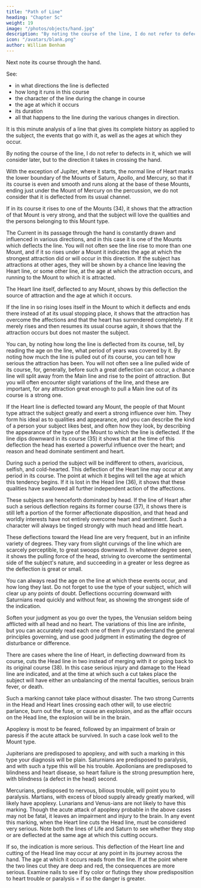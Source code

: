 ```yaml
---
title: "Path of Line"
heading: "Chapter 5c"
weight: 19
image: "/photos/objects/hand.jpg"
description: "By noting the course of the line, I do not refer to defects in it, which we will consider later, but to the direction it takes in crossing the hand"
icon: "/avatars/blank.png"
author: William Benham
---
```




Next note its course through the hand. <!-- By this I do not mean to take a sweeping glance at the whole line, but that you note its every variation in direction.  -->

See:
- in what directions the line is deflected
- how long it runs in this course
- the character of the line during the change in course
- the age at which it occurs
- <!-- , and, if many of these changes take place, note each one, --> its duration
- all that happens to the line during the various changes in direction. 

It is this minute analysis of a line that gives its complete history as applied to the subject, the events that go with it, as well as the ages at which they occur. 

By noting the course of the line, I do not refer to defects in it, which we will consider later, but to the direction it takes in crossing the hand. 

With the exception of Jupiter, where it starts, the normal line of Heart marks the lower boundary of the Mounts of Saturn, Apollo, and Mercury, so that if its course is even and smooth and runs along at the base of these Mounts, ending just under the Mount of Mercury on the percussion, we do not consider that it is deflected from its usual channel. 

If in its course it rises to one of the Mounts (34), it shows that the attraction of that Mount is very strong, and that the subject will love the qualities and the persons belonging to this Mount type.

The Current in its passage through the hand is constantly drawn and influenced in various directions, and in this case it is one of the Mounts which deflects the line. You will not often see the line rise to more than one Mount, and if it so rises under a Mount it indicates the age at which the strongest attraction did or will occur in this direction. If the subject has attractions at other ages, they will be shown by a chance line leaving the Heart line, or some other line, at the age at which the attraction occurs, and running to the Mount to which it is attracted. 

<!-- The Line Of Heart Part 3 191 No. 34. The Line Of Heart Part 3 192 No. 86.  -->

The Heart line itself, deflected to any Mount, shows by this deflection the source of attraction and the age at which it occurs. 

If the line in so rising loses itself in the Mount to which it deflects and ends there instead of at its usual stopping place, it shows that the attraction has overcome the affections and that the heart has surrendered completely. If it merely rises and then resumes its usual course again, it shows that the attraction occurs but does not master the subject. 

You can, by noting how long the line is deflected from its course, tell, by reading the age on the line, what period of years was covered by it. By noting how much the line is pulled out of its course, you can tell how serious the attraction has been. You will not often see a line pulled wide of its course, for, generally, before such a great deflection can occur, a chance line will split away from the Main line and rise to the point of attraction. But you will often encounter slight variations of the line, and these are important, for any attraction great enough to pull a Main line out of its course is a strong one. 

If the Heart line is deflected toward any Mount, the people of that Mount type attract the subject greatly and exert a strong influence over him. They form his ideal as to qualities and appearance, and you can describe the kind of a person your subject likes best, and often how they look, by describing the appearance of the type of the Mount to which the line is deflected. If the line dips downward in its course (35) it shows that at the time of this deflection the head has exerted a powerful influence over the heart; and reason and head dominate sentiment and heart. 

During such a period the subject will be indifferent to others, avaricious, selfish, and cold-hearted. This deflection of the Heart line may occur at any period in its course. The point at which it begins will tell the age at which this tendency begins. If it is lost in the Head line (36), it shows that these qualities have swallowed all further independent action of the affections. 

These subjects are henceforth dominated by head. If the line of Heart after such a serious deflection regains its former course (37), it shows there is still left a portion of the former affectionate disposition, and that head and worldly interests have not entirely overcome heart and sentiment. Such a character will always be tinged strongly with much head and little heart. 

<!-- The Line Of Heart Part 3 193 No. 36.  The Line Of Heart Part 3 194 No. 37.-->

These deflections toward the Head line are very frequent, but in an infinite variety of degrees. They vary from slight curvings of the line which are scarcely perceptible, to great swoops downward. In whatever degree seen, it shows the pulling force of the head, striving to overcome the sentimental side of the subject's nature, and succeeding in a greater or less degree as the deflection is great or small. 

You can always read the age on the line at which these events occur, and how long they last. Do not forget to use the type of your subject, which will clear up any points of doubt. Deflections occurring downward with Saturnians read quickly and without fear, as showing the strongest side of the indication. 

Soften your judgment as you go over the types, the Venusian seldom being afflicted with all head and no heart. The variations of this line are infinite, but you can accurately read each one of them if you understand the general principles governing, and use good judgment in estimating the degree of disturbance or difference. <!-- The Line Of Heart. Part 4  -->

There are cases where the line of Heart, in deflecting downward from its course, cuts the Head line in two instead of merging with it or going back to its original course (38). In this case serious injury and damage to the Head line are indicated, and at the time at which such a cut takes place the subject will have either an unbalancing of the mental faculties, serious brain fever, or death. 

Such a marking cannot take place without disaster. The two strong Currents in the Head and Heart lines crossing each other will, to use electric parlance, burn out the fuse, or cause an explosion, and as the affair occurs on the Head line, the explosion will be in the brain. 

Apoplexy is most to be feared, followed by an impairment of brain or paresis if the acute attack be survived. In such a case look well to the Mount type. 

Jupiterians are predisposed to apoplexy, and with such a marking in this type your diagnosis will be plain. Saturnians are predisposed to paralysis, and with such a type this will be his trouble. Apollonians are predisposed to blindness and heart disease, so heart failure is the strong presumption here, with blindness (a defect in the head) second.

Mercurians, predisposed to nervous, bilious trouble, will point you to paralysis. Martians, with excess of blood supply already greatly marked, will likely have apoplexy. Lunarians and Venus-ians are not likely to have this marking. Though the acute attack of apoplexy probable in the above cases may not be fatal, it leaves an impairment and injury to the brain. In any event this marking, when the Heart line cuts the Head line, must be considered very serious. Note both the lines of Life and Saturn to see whether they stop or are deflected at the same age at which this cutting occurs. 

If so, the indication is more serious. This deflection of the Heart line and cutting of the Head line may occur at any point in its journey across the hand. The age at which it occurs reads from the line. If at the point where the two lines cut they are deep and red, the consequences are more serious. Examine nails to see if by color or flutings they show predisposition to heart trouble or paralysis =  if so the danger is greater. 

<!-- The Line Of Heart Part 4 195 No. 38. The Line Of Heart Part 4 196 No. 39. --> 

<!-- We may sum up the rules for the course of the Heart line by saying that  -->

